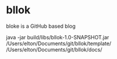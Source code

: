 # bllok
bloke is a GitHub based blog


java -jar build/libs/bllok-1.0-SNAPSHOT.jar /Users/elton/Documents/git/bllok/template/ /Users/elton/Documents/git/bllok/docs/

